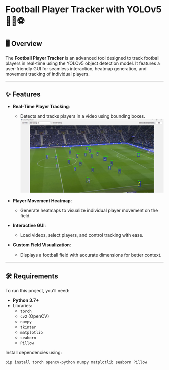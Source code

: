 # Football Player Tracker with YOLOv5 🏃‍♂️⚽

## 🖥️ Overview
The **Football Player Tracker** is an advanced tool designed to track football players in real-time using the YOLOv5 object detection model. It features a user-friendly GUI for seamless interaction, heatmap generation, and movement tracking of individual players.

---

## ✨ Features
- **Real-Time Player Tracking**:
  - Detects and tracks players in a video using bounding boxes.
  ![Real-Time Player Tracking](Football_Player_Tracker.png)
- **Player Movement Heatmap**:
  
  - Generate heatmaps to visualize individual player movement on the field.
- **Interactive GUI**:
  - Load videos, select players, and control tracking with ease.
- **Custom Field Visualization**:
  - Displays a football field with accurate dimensions for better context.

---

## 🛠️ Requirements
To run this project, you'll need:
- **Python 3.7+**
- Libraries:
  - `torch`
  - `cv2` (OpenCV)
  - `numpy`
  - `tkinter`
  - `matplotlib`
  - `seaborn`
  - `Pillow`

Install dependencies using:
```bash
pip install torch opencv-python numpy matplotlib seaborn Pillow
